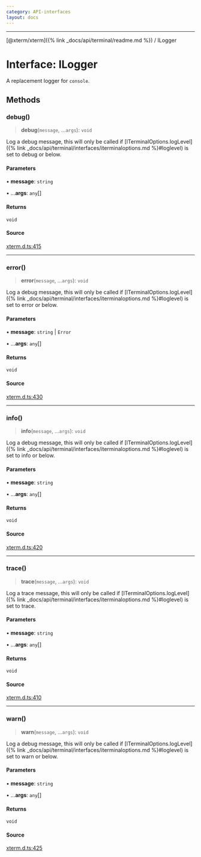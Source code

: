 ```yaml
---
category: API-interfaces
layout: docs
---
```



***

[@xterm/xterm]({% link _docs/api/terminal/readme.md %}) / ILogger

# Interface: ILogger

A replacement logger for `console`.

## Methods

### debug()

> **debug**(`message`, ...`args`): `void`

Log a debug message, this will only be called if
[ITerminalOptions.logLevel]({% link _docs/api/terminal/interfaces/iterminaloptions.md %}#loglevel) is set to debug or below.

#### Parameters

• **message**: `string`

• ...**args**: `any`[]

#### Returns

`void`

#### Source

[xterm.d.ts:415](https://github.com/xtermjs/xterm.js/blob/5.4.0/typings/xterm.d.ts#L415)

***

### error()

> **error**(`message`, ...`args`): `void`

Log a debug message, this will only be called if
[ITerminalOptions.logLevel]({% link _docs/api/terminal/interfaces/iterminaloptions.md %}#loglevel) is set to error or below.

#### Parameters

• **message**: `string` \| `Error`

• ...**args**: `any`[]

#### Returns

`void`

#### Source

[xterm.d.ts:430](https://github.com/xtermjs/xterm.js/blob/5.4.0/typings/xterm.d.ts#L430)

***

### info()

> **info**(`message`, ...`args`): `void`

Log a debug message, this will only be called if
[ITerminalOptions.logLevel]({% link _docs/api/terminal/interfaces/iterminaloptions.md %}#loglevel) is set to info or below.

#### Parameters

• **message**: `string`

• ...**args**: `any`[]

#### Returns

`void`

#### Source

[xterm.d.ts:420](https://github.com/xtermjs/xterm.js/blob/5.4.0/typings/xterm.d.ts#L420)

***

### trace()

> **trace**(`message`, ...`args`): `void`

Log a trace message, this will only be called if
[ITerminalOptions.logLevel]({% link _docs/api/terminal/interfaces/iterminaloptions.md %}#loglevel) is set to trace.

#### Parameters

• **message**: `string`

• ...**args**: `any`[]

#### Returns

`void`

#### Source

[xterm.d.ts:410](https://github.com/xtermjs/xterm.js/blob/5.4.0/typings/xterm.d.ts#L410)

***

### warn()

> **warn**(`message`, ...`args`): `void`

Log a debug message, this will only be called if
[ITerminalOptions.logLevel]({% link _docs/api/terminal/interfaces/iterminaloptions.md %}#loglevel) is set to warn or below.

#### Parameters

• **message**: `string`

• ...**args**: `any`[]

#### Returns

`void`

#### Source

[xterm.d.ts:425](https://github.com/xtermjs/xterm.js/blob/5.4.0/typings/xterm.d.ts#L425)
